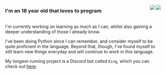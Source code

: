 <p align="left">
  <a href="https://github.com/xminent">
    <img align="right" src="https://github-readme-stats.vercel.app/api?username=xminent&show_icons=true&hide_border=true&theme=ayu-mirage&bg_color=00000000" />
  </a>
  <a href="https://github.com/xminent">
    <img align="right" src="https://github-readme-stats.vercel.app/api/top-langs/?username=xminent&theme=ayu-mirage&hide_border=true&layout=compact&card_width=445&bg_color=00000000" />
  </a>
  
  ### I'm an 18 year old that loves to program
  <br>I'm currently working on learning as much as I can, 
  whilst also gaining a deeper understanding of those I already know.
  
  I've been doing Python since I can remember, and consider myself to be quite proficient in the language. Beyond that, though, I've found myself to still learn new things everyday and will continue to work in this language.
  
  My longest-running project is a Discord bot called `King`, which you 
  can check out [here](https://github.com/Xminent/discord-bot).
</p>
